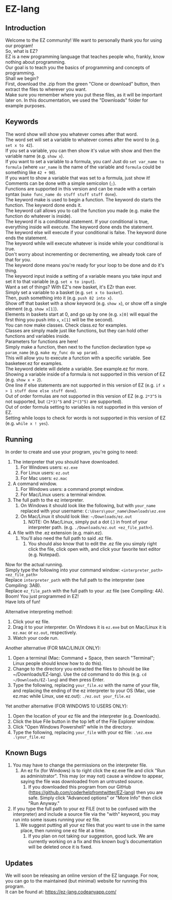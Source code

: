 # EZ-lang

## Introduction

Welcome to the EZ community! We want to personally thank you for using our program!
<br/>
So, what is EZ?
<br/>
EZ is a new programming language that teaches people who, frankly, know nothing about programming.
<br/>
Our goal is to teach you the basics of programming and concepts of programming.
<br/>
Shall we begin?
<br/>
First, download the .zip from the green "Clone or download" button, then extract the files to wherever you want.
<br/>
Make sure you remember where you put these files, as it will be important later on. In this documentation, we used the "Downloads" folder for example purposes.

## Keywords

The word show will show you whatever comes after that word.
<br/>
The word set will set a variable to whatever comes after the word to (e.g. `set x to 42`).
<br/>
If you set a variable, you can then show it's value with show and then the variable name (e.g. `show x`).
<br/>
If you want to set a variable to a formula, you can! Just do `set var_name to formula` (where `var_name` is the name of the variable and `formula` could be something like `42 + 90`).
<br/>
If you want to show a variable that was set to a formula, just show it!
<br/>
Comments can be done with a simple semicolon (`;`).
<br/>
Functions are supported in this version and can be made with a certain syntax (`make func_name do stuff stuff stuff done`).
<br/>
The keyword make is used to begin a function. The keyword do starts the function. The keyword done ends it.
<br/>
The keyword call allows you to call the function you made (e.g. make the function do whatever is inside).
<br/>
The keyword if is a conditional statement. If your conditional is true, everything inside will execute. The keyword done ends the statement.
<br/>
The keyword else will execute if your conditional is false. The keyword done ends the statement.
<br/>
The keyword while will execute whatever is inside while your conditional is true.
<br/>
Don't worry about incrementing or decrementing, we already took care of that for you.
<br/>
The keyword done means you're ready for your loop to be done and do it's thing.
<br/>
The keyword input inside a setting of a variable means you take input and set it to that variable (e.g. `set x to input`).
<br/>
Want a set of things? With EZ's new basket, it's EZr than ever.
<br/>
Simply set a variable to a basket (e.g. `set x to basket`).
<br/>
Then, push something into it (e.g. `push 82 into x`).
<br/>
Show off that basket with a show keyword (e.g. `show x`), or show off a single element (e.g. `show x[1]`).
<br/>
Elements in baskets start at 0, and go up by one (e.g. `x[0]` will equal the first thing you push into `x`, `x[1]` will be the second).
<br/>
You can now make classes. Check class.ez for examples.
<br/>
Classes are simply made just like functions, but they can hold other functions and variables inside.
<br/>
Parameters for functions are here!
<br/>
Simply make a function, then next to the function declaration type `wp param_name` (e.g. `make my_func do wp param`).
<br/>
This will allow you to execute a function with a specific variable. See basketeer.ez for examples.
<br/>
The keyword delete will delete a variable. See example.ez for more.
<br/>
Showing a variable inside of a formula is not supported in this version of EZ (e.g. `show x + 2`).
<br/>
One line if else statements are not supported in this version of EZ (e.g. `if x > 1 stuff done else stuff done`).
<br/>
Out of order formulas are not supported in this version of EZ (e.g. `2*3^5` is not supported, but `(2*3)^5` and `2*(3^5)` are supported).
<br/>
Out of order formula setting to variables is not supported in this version of EZ.
<br/>
Setting while loops to check for words is not supported in this version of EZ (e.g. `while x ! yes`).

## Running

In order to create and use your program, you're going to need:
<br/>
1. The interpreter that you should have downloaded.
	1. For Windows users: `ez.exe`
	2. For Linux users: `ez.out`
	3. For Mac users: `ez.mac`
2. A command window.
	1. For Windows users: a command prompt window.
	2. For Mac/Linux users: a terminal window.
3. The full path to the ez interpreter.
	1. On Windows it should look like the following, but with `your_name` replaced with your username: `C:\Users\your_name\Downloads\ez.exe`
	2. On Mac/Linux it should look like: `~/Downloads/ez.out`
		1. NOTE: On Mac/Linux, simply put a dot (.) in front of your interpreter path. (e.g. `./Downloads/ez.out <ez_file_path>`).
4. A file with the .ez extension (e.g. main.ez).
	1. You'll also need the full path to said .ez file.
		1. You should also know that to edit the .ez file you simply right click the file, click open with, and click your favorite text editor (e.g. Notepad).

Now for the actual running.
<br/>
Simply type the following into your command window: `<interpreter_path> <ez_file_path>`
<br/>
Replace `interpreter_path` with the full path to the interpreter (see Compiling: 3AB).
<br/>
Replace `ez_file_path` with the full path to your .ez file (see Compiling: 4A).
<br/>
Boom! You just programmed in EZ!
<br/>
Have lots of fun!
<br/>

Alternative interpreting method:
1. Click your ez file.
2. Drag it to your interpreter. On Windows it is `ez.exe` but on Mac/Linux it is `ez.mac` or `ez.out`, respectively.
3. Watch your code run.

Another alternative (FOR MAC/LINUX ONLY):
<br/>
1. Open a terminal (Mac: Command + Space, then search "Terminal"; Linux people should know how to do this).
2. Change to the directory you extracted the files to (should be like ~/Downloads/EZ-lang). Use the cd command to do this (e.g. `cd ~/Downloads/EZ-lang`) and then press Enter.
3. Type the following, replacing `your_file.ez` with the name of your file, and replacing the ending of the ez interpreter to your OS (Mac, use ez.mac while Linux, use ez.out): `./ez.out your_file.ez`

Yet another alternative (FOR WINDOWS 10 USERS ONLY):
<br/>
1. Open the location of your ez file and the interpreter (e.g. Downloads).
2. Click the blue File button in the top left of the File Explorer window.
3. Click "Open Windows Powershell" while in the directory.
4. Type the following, replacing `your_file` with your ez file: `.\ez.exe .\your_file.ez`

## Known Bugs

1. You may have to change the permissions on the interpreter file.
	1. An ez fix (for Windows) is to right click the ez.exe file and click "Run as administrator". This may (or may not) cause a window to appear, saying the file was downloaded from an untrusted source. 
		1. If you downloaded this program from our GitHub (https://github.com/coderhelpfromtwitter/EZ-lang) then you are safe. Simply click "Advanced options" or "More Info" then click "Run Anyway."
1. If you type the full path to your ez FILE (not to be confused with the interpreter) and include a source file via the "with" keyword, you may run into some issues running your ez file.
	1. We suggest putting all your ez files that you want to use in the same place, then running one ez file at a time.
		1. If you plan on not taking our suggestion, good luck. We are currently working on a fix and this known bug's documentation will be deleted once it is fixed.

## Updates

We will soon be releasing an online version of the EZ language. For now, you can go to the maintained (but minimal) website for running this program.
<br/>
It can be found at: https://ez-lang.codeanyapp.com/
